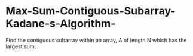 # Max-Sum-Contiguous-Subarray-Kadane-s-Algorithm-
Find the contiguous subarray within an array, A of length N which has the largest sum.
